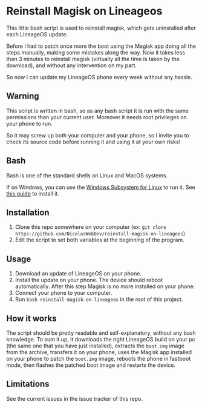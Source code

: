 # Reinstall Magisk on Lineageos

This little bash script is used to reinstall magisk, which gets uninstalled after each LineageOS update.

Before I had to patch once more the boot using the Magisk app doing all the steps manually, making some mistakes along the way. Now it takes less than 3 minutes to reinstall magisk (virtually all the time is taken by the download), and without any intervention on my part.

So now I can update my LineageOS phone every week without any hassle.

## Warning

This script is written in bash, so as any bash script it is run with the same permissions than your current user.
Moreover it needs root privileges on your phone to run.

So it may screw up both your computer and your phone, so I invite you to check its source code before running it and using it at your own risks!

## Bash

Bash is one of the standard shells on Linux and MacOS systems.

If on Windows, you can use the [Windows Subsystem for Linux](https://en.wikipedia.org/wiki/Windows_Subsystem_for_Linux) to run it. See [this guide](https://docs.microsoft.com/en-us/windows/wsl/install) to install it.

## Installation

1. Clone this repo somewhere on your computer (ex: `git clone https://github.com/NicolasWebDev/reinstall-magisk-on-lineageos`)
2. Edit the script to set both variables at the beginning of the program.

## Usage

1. Download an update of LineageOS on your phone.
2. Install the update on your phone. The device should reboot automatically. After this step Magisk is no more installed on your phone.
4. Connect your phone to your computer.
5. Run `bash reinstall-magisk-on-lineageos` in the root of this project.

## How it works

The script should be pretty readable and self-explanatory, without any bash knowledge.
To sum it up, it downloads the right LineageOS build on your pc (the same one that you have just installed), extracts the `boot.img` image from the archive, transfers it on your phone, uses the Magisk app installed on your phone to patch the `boot.img` image, reboots the phone in fastboot mode, then flashes the patched boot image and restarts the device.

## Limitations

See the current issues in the issue tracker of this repo.

